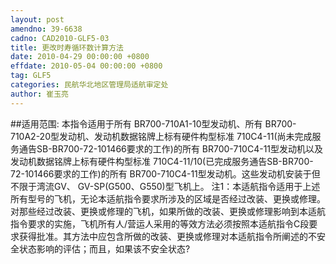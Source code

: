 ```yaml
---
layout: post
amendno: 39-6638
cadno: CAD2010-GLF5-03
title: 更改时寿循环数计算方法
date: 2010-04-29 00:00:00 +0800
effdate: 2010-05-04 00:00:00 +0800
tag: GLF5
categories: 民航华北地区管理局适航审定处
author: 崔玉亮
---
```


##适用范围:
本指令适用于所有 BR700-710A1-10型发动机、所有 BR700-710A2-20型发动机、发动机数据铭牌上标有硬件构型标准 710C4-11(尚未完成服务通告SB-BR700-72-101466要求的工作)的所有 BR700-710C4-11型发动机以及发动机数据铭牌上标有硬件构型标准 710C4-11/10(已完成服务通告SB-BR700-72-101466要求的工作)的所有 BR700-710C4-11型发动机。这些发动机安装于但不限于湾流GV、 GV-SP(G500、G550)型飞机上。
注1：本适航指令适用于上述所有型号的飞机，无论本适航指令要求所涉及的区域是否经过改装、更换或修理。对那些经过改装、更换或修理的飞机，如果所做的改装、更换或修理影响到本适航指令要求的实施，飞机所有人/营运人采用的等效方法必须按照本适航指令C段要求获得批准。其方法中应包含所做的改装、更换或修理对本适航指令所阐述的不安全状态影响的评估；而且，如果该不安全状态?

